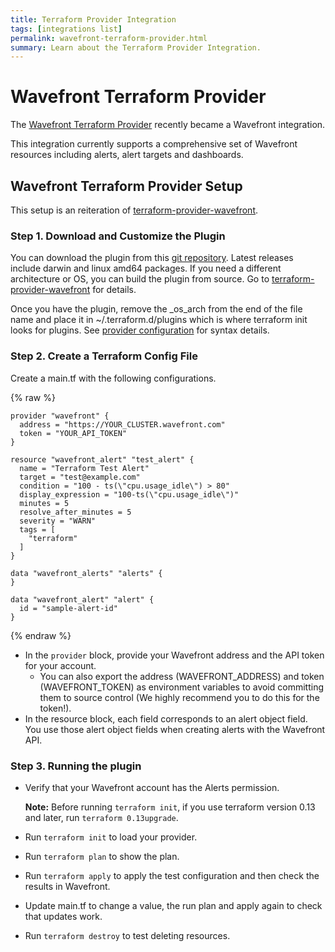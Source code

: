 ```yaml
---
title: Terraform Provider Integration
tags: [integrations list]
permalink: wavefront-terraform-provider.html
summary: Learn about the Terraform Provider Integration.
---
```

# Wavefront Terraform Provider

The [Wavefront Terraform Provider](https://github.com/vmware/terraform-provider-wavefront) recently became a Wavefront integration.

This integration currently supports a comprehensive set of Wavefront resources including alerts, alert targets and dashboards.

## Wavefront Terraform Provider Setup

This setup is an reiteration of [terraform-provider-wavefront](https://github.com/vmware/terraform-provider-wavefront).



### Step 1.  Download and Customize the Plugin

You can download the plugin from this [git repository](https://github.com/vmware/terraform-provider-wavefront/releases).
Latest releases include darwin and linux amd64 packages.
If you need a different architecture or OS, you can build the plugin from source.
Go to [terraform-provider-wavefront](https://github.com/vmware/terraform-provider-wavefront) for details.

Once you have the plugin, remove the _os_arch from the end of the file name and place it in ~/.terraform.d/plugins which is where terraform init looks for plugins.
See [provider configuration](https://www.terraform.io/docs/configuration/providers.html#third-party-plugins) for syntax details.

### Step 2.  Create a Terraform Config File

Create a main.tf with the following configurations.

{% raw %}
```
provider "wavefront" {
  address = "https://YOUR_CLUSTER.wavefront.com"
  token = "YOUR_API_TOKEN"
}

resource "wavefront_alert" "test_alert" {
  name = "Terraform Test Alert"
  target = "test@example.com"
  condition = "100 - ts(\"cpu.usage_idle\") > 80"
  display_expression = "100-ts(\"cpu.usage_idle\")"
  minutes = 5
  resolve_after_minutes = 5
  severity = "WARN"
  tags = [
    "terraform"
  ]
}

data "wavefront_alerts" "alerts" {
}

data "wavefront_alert" "alert" {
  id = "sample-alert-id"
}
```
{% endraw %}

- In the `provider` block, provide your Wavefront address and the API token for your account.
  - You can also export the address (WAVEFRONT_ADDRESS) and token (WAVEFRONT_TOKEN) as environment variables
to avoid committing them to source control (We highly recommend you to do this for the token!).
- In the resource block, each field corresponds to an alert object field. You use those alert object fields
when creating alerts with the Wavefront API.

### Step 3.  Running the plugin

- Verify that your Wavefront account has the Alerts permission.

  **Note:** Before running `terraform init`, if you use terraform version 0.13 and later, run `terraform 0.13upgrade`.

- Run `terraform init` to load your provider.

- Run `terraform plan` to show the plan.

- Run `terraform apply` to apply the test configuration and then check the results in Wavefront.

- Update main.tf to change a value, the run plan and apply again to check that updates work.

- Run `terraform destroy` to test deleting resources.




